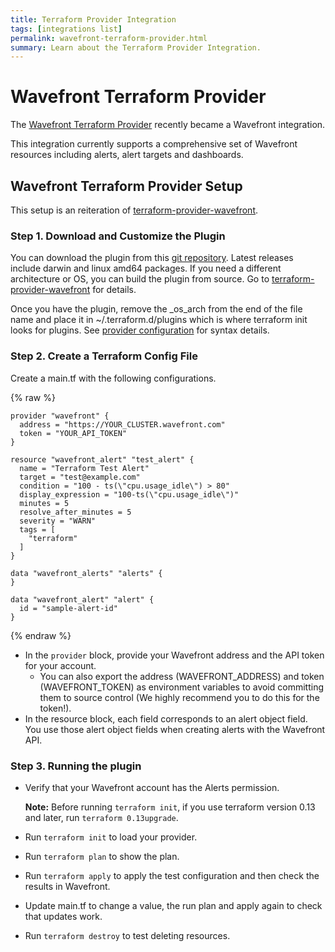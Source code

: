 ```yaml
---
title: Terraform Provider Integration
tags: [integrations list]
permalink: wavefront-terraform-provider.html
summary: Learn about the Terraform Provider Integration.
---
```

# Wavefront Terraform Provider

The [Wavefront Terraform Provider](https://github.com/vmware/terraform-provider-wavefront) recently became a Wavefront integration.

This integration currently supports a comprehensive set of Wavefront resources including alerts, alert targets and dashboards.

## Wavefront Terraform Provider Setup

This setup is an reiteration of [terraform-provider-wavefront](https://github.com/vmware/terraform-provider-wavefront).



### Step 1.  Download and Customize the Plugin

You can download the plugin from this [git repository](https://github.com/vmware/terraform-provider-wavefront/releases).
Latest releases include darwin and linux amd64 packages.
If you need a different architecture or OS, you can build the plugin from source.
Go to [terraform-provider-wavefront](https://github.com/vmware/terraform-provider-wavefront) for details.

Once you have the plugin, remove the _os_arch from the end of the file name and place it in ~/.terraform.d/plugins which is where terraform init looks for plugins.
See [provider configuration](https://www.terraform.io/docs/configuration/providers.html#third-party-plugins) for syntax details.

### Step 2.  Create a Terraform Config File

Create a main.tf with the following configurations.

{% raw %}
```
provider "wavefront" {
  address = "https://YOUR_CLUSTER.wavefront.com"
  token = "YOUR_API_TOKEN"
}

resource "wavefront_alert" "test_alert" {
  name = "Terraform Test Alert"
  target = "test@example.com"
  condition = "100 - ts(\"cpu.usage_idle\") > 80"
  display_expression = "100-ts(\"cpu.usage_idle\")"
  minutes = 5
  resolve_after_minutes = 5
  severity = "WARN"
  tags = [
    "terraform"
  ]
}

data "wavefront_alerts" "alerts" {
}

data "wavefront_alert" "alert" {
  id = "sample-alert-id"
}
```
{% endraw %}

- In the `provider` block, provide your Wavefront address and the API token for your account.
  - You can also export the address (WAVEFRONT_ADDRESS) and token (WAVEFRONT_TOKEN) as environment variables
to avoid committing them to source control (We highly recommend you to do this for the token!).
- In the resource block, each field corresponds to an alert object field. You use those alert object fields
when creating alerts with the Wavefront API.

### Step 3.  Running the plugin

- Verify that your Wavefront account has the Alerts permission.

  **Note:** Before running `terraform init`, if you use terraform version 0.13 and later, run `terraform 0.13upgrade`.

- Run `terraform init` to load your provider.

- Run `terraform plan` to show the plan.

- Run `terraform apply` to apply the test configuration and then check the results in Wavefront.

- Update main.tf to change a value, the run plan and apply again to check that updates work.

- Run `terraform destroy` to test deleting resources.




